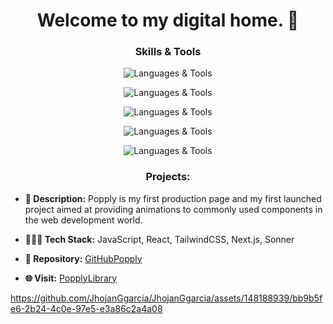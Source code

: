 <h1 align="center">Welcome to my digital home. 💜</h1>

<h3 align="center"> Skills & Tools </h3>
<p align="center">

  <img src="https://skillicons.dev/icons?i=javascript" alt="Languages & Tools">
</p>

<p align="center">

  <img src="https://skillicons.dev/icons?i=html,css,tailwind" alt="Languages & Tools">
</p>

<p align="center">

  <img src="https://skillicons.dev/icons?i=nodejs,nextjs,git,mysql" alt="Languages & Tools">
</p>

<p align="center">
  <img src="https://skillicons.dev/icons?i=figma,vercel,github" alt="Languages & Tools">
</p>
<p align="center">
  <img src="https://skillicons.dev/icons?i=pnpm" alt="Languages & Tools">
</p>

<h3 align="center">Projects:</h3>

- **🧾 Description:** Popply is my first production page and my first launched project aimed at providing animations to commonly used components in the web development world.
- **🧑🏻‍💻 Tech Stack:** JavaScript, React, TailwindCSS, Next.js, Sonner

- **🔗 Repository:** [GitHubPopply](https://github.com/JhojanGgarcia/PopplyLibrary)
- **🌐 Visit:** [PopplyLibrary](https://popply-library.vercel.app/)




https://github.com/JhojanGgarcia/JhojanGgarcia/assets/148188939/bb9b5fe6-2b24-4c0e-97e5-e3a86c2a4a08









